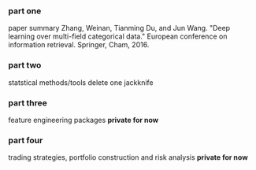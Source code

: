 ### part one
paper summary
Zhang, Weinan, Tianming Du, and Jun Wang. "Deep learning over multi-field categorical data." European conference on information retrieval. Springer, Cham, 2016.

### part two
statstical methods/tools
delete one jackknife

### part three
feature engineering packages 
**private for now**

### part four
trading strategies, portfolio construction and risk analysis
**private for now**

